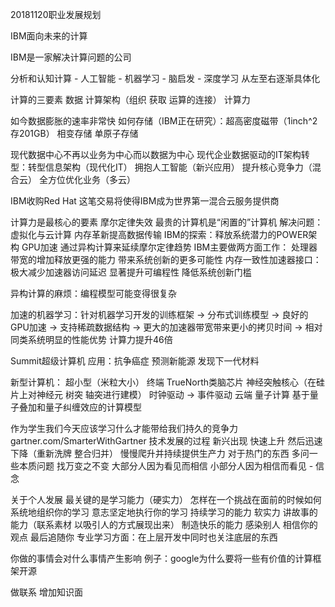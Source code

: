 20181120职业发展规划

IBM面向未来的计算

IBM是一家解决计算问题的公司

分析和认知计算 - 人工智能 - 机器学习 - 脑启发 - 深度学习
从左至右逐渐具体化

计算的三要素
数据
计算架构（组织 获取 运算的连接）
计算力

如今数据膨胀的速率非常快
如何存储（IBM正在研究）：超高密度磁带（1inch^2存201GB） 相变存储 单原子存储

现代数据中心不再以业务为中心而以数据为中心
现代企业数据驱动的IT架构转型：转型信息架构（现代化IT） 拥抱人工智能（新兴应用） 提升核心竞争力（混合云） 全方位优化业务（多云）

IBM收购Red Hat
这笔交易将使得IBM成为世界第一混合云服务提供商

计算力是最核心的要素
摩尔定律失效
最贵的计算机是“闲置的”计算机
解决问题：虚拟化与云计算 内存革新提高数据传输
IBM的探索：释放系统潜力的POWER架构 GPU加速
通过异构计算来延续摩尔定律趋势
IBM主要做两方面工作：
处理器带宽的增加释放更强的能力 带来系统创新的更多可能性
内存一致性加速器接口：极大减少加速器访问延迟 显著提升可编程性 降低系统创新门槛

异构计算的麻烦：编程模型可能变得很复杂

加速的机器学习：针对机器学习开发的训练框架 -> 分布式训练模型 -> 良好的GPU加速 -> 支持稀疏数据结构 -> 更大的加速器带宽带来更小的拷贝时间 -> 相对同类系统明显的性能优势
计算力提升46倍

Summit超级计算机
应用：抗争癌症 预测新能源 发现下一代材料

新型计算机：
超小型（米粒大小）
终端 TrueNorth类脑芯片 神经突触核心（在硅片上对神经元 树突 轴突进行建模） 时钟驱动 -> 事件驱动
云端 量子计算 基于量子叠加和量子纠缠效应的计算模型

作为学生我们今天应该学习什么才能带给我们持久的竞争力
gartner.com/SmarterWithGartner
技术发展的过程 新兴出现 快速上升 然后迅速下降（重新洗牌 整合归并） 慢慢爬升并持续提供生产力
对于热门的东西 多问一些本质问题 找万变之不变
大部分人因为看见而相信 小部分人因为相信而看见 - 信念

关于个人发展
最关键的是学习能力（硬实力）
怎样在一个挑战在面前的时候如何系统地组织你的学习 意志坚定地执行你的学习 持续学习的能力
软实力
讲故事的能力（联系素材 以吸引人的方式展现出来）
制造快乐的能力 感染别人 相信你的观点 最后追随你
专业学习方面：在上层开发中同时也关注底层的东西

你做的事情会对什么事情产生影响 例子：google为什么要将一些有价值的计算框架开源

做联系 增加知识面

